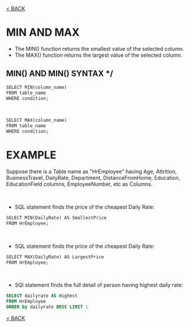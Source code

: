 [< BACK](README.md)
# MIN AND MAX

+ The MIN() function returns the smallest value of the selected column.
+ The MAX() function returns the largest value of the selected column. 
  
## MIN() AND MIN() SYNTAX */
```sql
SELECT MIN(column_name)
FROM table_name
WHERE condition;
```

<br />

```sql
SELECT MAX(column_name)
FROM table_name
WHERE condition;
```

# EXAMPLE
Suppose there is a Table name as "HrEmployee" having Age, Attrition, BusinessTravel, DailyRate, Department, DistanceFromHome,
Education, EducationField columns, EmployeeNumber, etc as Columns.

<br />

+ SQL statement finds the price of the cheapest Daily Rate:
```sql
SELECT MIN(DailyRate) AS SmallestPrice
FROM HrEmployee;
```

<br />

+ SQL statement finds the price of the cheapest Daily Rate:
```sql
SELECT MAX(DailyRate) AS LargestPrice
FROM HrEmployee;
```

<br />

+ SQl statement finds the full detail of person having highest daily rate:
```sql
SELECT dailyrate AS Highest 
FROM HrEmployee 
ORDER by dailyrate DESC LIMIT 1
```

[< BACK](README.md)
